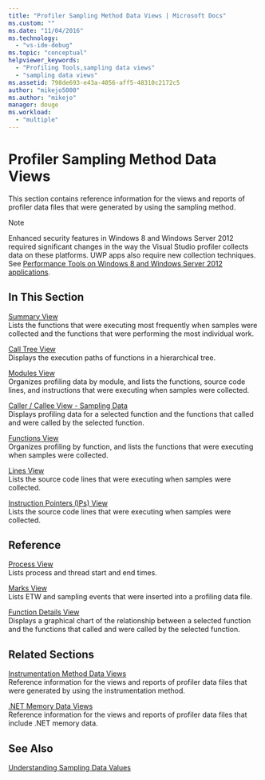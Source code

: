 ```yaml
---
title: "Profiler Sampling Method Data Views | Microsoft Docs"
ms.custom: ""
ms.date: "11/04/2016"
ms.technology: 
  - "vs-ide-debug"
ms.topic: "conceptual"
helpviewer_keywords: 
  - "Profiling Tools,sampling data views"
  - "sampling data views"
ms.assetid: 798de693-e43a-4056-aff5-48310c2172c5
author: "mikejo5000"
ms.author: "mikejo"
manager: douge
ms.workload: 
  - "multiple"
---
```

# Profiler Sampling Method Data Views
This section contains reference information for the views and reports of profiler data files that were generated by using the sampling method.  
  
> [!NOTE]
>  Enhanced security features in Windows 8 and Windows Server 2012 required significant changes in the way the Visual Studio profiler collects data on these platforms. UWP apps also require new collection techniques. See [Performance Tools on Windows 8 and Windows Server 2012 applications](../profiling/performance-tools-on-windows-8-and-windows-server-2012-applications.md).  
  
## In This Section  
 [Summary View](../profiling/summary-view-sampling-data.md)  
 Lists the functions that were executing most frequently when samples were collected and the functions that were performing the most individual work.  
  
 [Call Tree View](../profiling/call-tree-view-sampling-data.md)  
 Displays the execution paths of functions in a hierarchical tree.  
  
 [Modules View](../profiling/modules-view-sampling-data.md)  
 Organizes profiling data by module, and lists the functions, source code lines, and instructions that were executing when samples were collected.  
  
 [Caller / Callee View - Sampling Data](../profiling/caller-callee-view-sampling-data.md)  
 Displays profiling data for a selected function and the functions that called and were called by the selected function.  
  
 [Functions View](../profiling/functions-view-sampling-data.md)  
 Organizes profiling by function, and lists the functions that were executing when samples were collected.  
  
 [Lines View](../profiling/lines-view-sampling-data.md)  
 Lists the source code lines that were executing when samples were collected.  
  
 [Instruction Pointers (IPs) View](../profiling/instruction-pointers-ips-view-sampling-data.md)  
 Lists the source code lines that were executing when samples were collected.  
  
## Reference  
 [Process View](../profiling/process-view.md)  
 Lists process and thread start and end times.  
  
 [Marks View](../profiling/marks-view.md)  
 Lists ETW and sampling events that were inserted into a profiling data file.  
  
 [Function Details View](../profiling/function-details-view.md)  
 Displays a graphical chart of the relationship between a selected function and the functions that called and were called by the selected function.  
  
## Related Sections  
 [Instrumentation Method Data Views](../profiling/instrumentation-method-data-views.md)  
 Reference information for the views and reports of profiler data files that were generated by using the instrumentation method.  
  
 [.NET Memory Data Views](../profiling/dotnet-memory-data-views.md)  
 Reference information for the views and reports of profiler data files that include .NET memory data.  
  
## See Also  
 [Understanding Sampling Data Values](../profiling/understanding-sampling-data-values.md)